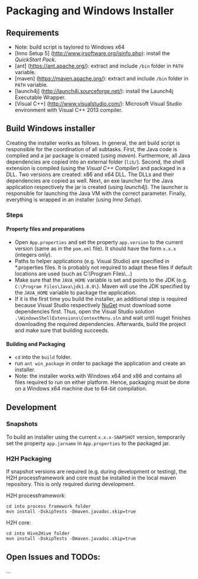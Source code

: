# Packaging and Windows Installer

## Requirements
- Note: build script is taylored to Windows x64 
- [Inno Setup 5] (http://www.jrsoftware.org/isinfo.php): install the *QuickStart Pack*.
- [ant] (https://ant.apache.org/): extract and include ```/bin``` folder in ```PATH``` variable.
- [maven] (https://maven.apache.org/): extract and include ```/bin``` folder in ```PATH``` variable.
- [launch4j] (http://launch4j.sourceforge.net/): install the Launch4j Executable Wrapper.
- [Visual C++] (http://www.visualstudio.com/): Microsoft Visual Studio environment with Visual C++ 2013 compiler.

## Build Windows installer
Creating the installer works as follows. In general, the ant build script is responsible for the coordination of all subtasks. First, the Java code is compiled and a jar package is created (using *maven*). Furthermore, all Java dependencies are copied into an external folder (```lib/```).
Second, the shell extension is compiled (using the *Visual C++ Compiler*) and packaged in a DLL. Two versions are created: x86 and x64 DLL. The DLLs and their dependencies are copied as well.
Next, an exe launcher for the Java application respectively the jar is created (using *launch4j*). The launcher is responsible for launching the Java VM with the correct parameter. 
Finally, everything is wrapped in an installer (using *Inno Setup*).

### Steps
#### Property files and preparations
- Open ```App.properties``` and set the property ```app.version``` to the current version (same as in the ```pom.xml``` file). It should have the form ```x.x.x``` (integers only).
- Paths to helper applications (e.g. Visual Studio) are specified in *.properties files. It is probably not required to adapt these files if default locations are used (such as C:\Program Files\\...)
- Make sure that the ```JAVA_HOME``` variable is set and points to the JDK (e.g. ```C:\Program Files\Java\jdk1.8.0\```). Maven will use the JDK specified by the ```JAVA_HOME``` variable to package the application.
- If it is the first time you build the installer, an additional step is required because Visual Studio respectively [NuGet](https://www.nuget.org/) must download some dependencies first. Thus, open the Visual Studio solution ```.\WindowsShellExtensions\ContextMenu.sln``` and wait until nuget finishes downloading the required dependencies. Afterwards, build the project and make sure that building succeeds.
 
#### Building and Packaging
- ```cd``` into the ```build``` folder.
- run ```ant win_package``` in order to package the application and create an installer.
- Note: the installer works with Windows x64 and x86 and contains all files required to run on either platform. Hence, packaging must be done on a Windows x64 machine due to 64-bit compilation.




## Development
### Snapshots
To build an installer using the current ```x.x.x-SNAPSHOT``` version, temporarily set the property ```app.jarname``` in ```App.properties``` to the packaged jar.

### H2H Packaging
If snapshot versions are required (e.g. during development or testing), the H2H processframework and core must be installed in the local maven repository. This is only required during development. 

H2H processframework:
```
cd into process framework folder
mvn install -DskipTests -Dmaven.javadoc.skip=true
```

H2H core:
```
cd into Hive2Hive folder
mvn install -DskipTests -Dmaven.javadoc.skip=true
```

## Open Issues and TODOs: 
...
